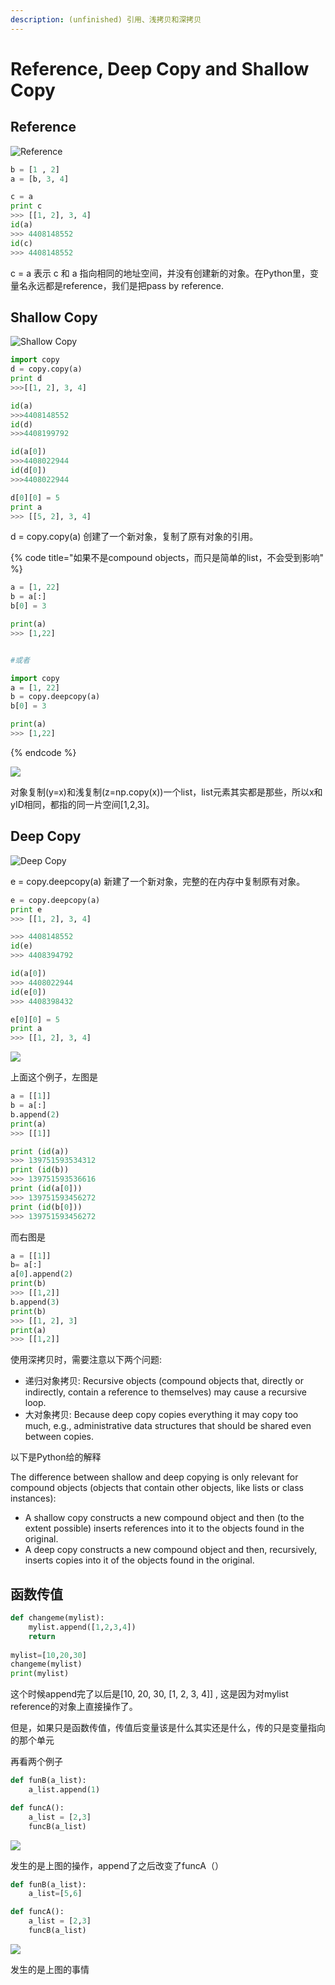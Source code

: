 ```yaml
---
description: (unfinished) 引用、浅拷贝和深拷贝
---
```


# Reference, Deep Copy and Shallow Copy

## Reference

![Reference](../.gitbook/assets/image%20%2854%29.png)

```python
b = [1 , 2]
a = [b, 3, 4]

c = a
print c
>>> [[1, 2], 3, 4]
id(a)
>>> 4408148552
id(c)
>>> 4408148552
```

c = a 表示 c 和 a 指向相同的地址空间，并没有创建新的对象。在Python里，变量名永远都是reference，我们是把pass by reference. 

## Shallow Copy

![Shallow Copy](../.gitbook/assets/image%20%2861%29%20%281%29.png)

```python
import copy
d = copy.copy(a)
print d
>>>[[1, 2], 3, 4]

id(a)
>>>4408148552
id(d)
>>>4408199792

id(a[0])
>>>4408022944
id(d[0])
>>>4408022944

d[0][0] = 5
print a
>>> [[5, 2], 3, 4]
```

d = copy.copy\(a\) 创建了一个新对象，复制了原有对象的引用。

{% code title="如果不是compound objects，而只是简单的list，不会受到影响" %}
```python
a = [1, 22]
b = a[:]
b[0] = 3

print(a)
>>> [1,22]


#或者

import copy
a = [1, 22]
b = copy.deepcopy(a)
b[0] = 3

print(a)
>>> [1,22]
```
{% endcode %}

![](../.gitbook/assets/image%20%2868%29.png)

对象复制\(y=x\)和浅复制\(z=np.copy\(x\)\)一个list，list元素其实都是那些，所以x和yID相同，都指的同一片空间\[1,2,3\]。

## Deep Copy

![Deep Copy](../.gitbook/assets/image%20%2827%29%20%281%29.png)

e = copy.deepcopy\(a\) 新建了一个新对象，完整的在内存中复制原有对象。

```python
e = copy.deepcopy(a)
print e
>>> [[1, 2], 3, 4]

>>> 4408148552
id(e)
>>> 4408394792

id(a[0])
>>> 4408022944
id(e[0])
>>> 4408398432

e[0][0] = 5
print a
>>> [[1, 2], 3, 4]
```

![](https://cdn.mathpix.com/snip/images/UCb7WwJga-UCxh0_HIwESpPCa3172Q6ITQW6RrQWsM8.original.fullsize.png)

上面这个例子，左图是

```python
a = [[1]]
b = a[:]
b.append(2)
print(a)
>>> [[1]]

print (id(a))
>>> 139751593534312
print (id(b))
>>> 139751593536616
print (id(a[0]))
>>> 139751593456272
print (id(b[0]))
>>> 139751593456272
```

而右图是

```python
a = [[1]]
b= a[:]
a[0].append(2)
print(b)
>>> [[1,2]]
b.append(3)
print(b)
>>> [[1, 2], 3]
print(a)
>>> [[1,2]]
```

使用深拷贝时，需要注意以下两个问题:

* 递归对象拷贝: Recursive objects \(compound objects that, directly or indirectly, contain a reference to themselves\) may cause a recursive loop.
* 大对象拷贝: Because deep copy copies everything it may copy too much, e.g., administrative data structures that should be shared even between copies.

以下是Python给的解释

The difference between shallow and deep copying is only relevant for compound objects \(objects that contain other objects, like lists or class instances\):

* A shallow copy constructs a new compound object and then \(to the extent possible\) inserts references into it to the objects found in the original.
* A deep copy constructs a new compound object and then, recursively, inserts copies into it of the objects found in the original.

## 函数传值

```python
def changeme(mylist):
    mylist.append([1,2,3,4])
    return
    
mylist=[10,20,30]
changeme(mylist)
print(mylist)
```

这个时候append完了以后是\[10, 20, 30, \[1, 2, 3, 4\]\] , 这是因为对mylist reference的对象上直接操作了。

但是，如果只是函数传值，传值后变量该是什么其实还是什么，传的只是变量指向的那个单元

再看两个例子

```python
def funB(a_list):
    a_list.append(1)

def funcA():
    a_list = [2,3]
    funcB(a_list)
```

![](https://cdn.mathpix.com/snip/images/akQogfX5WmqDzxF8iE75AxPgBSKQIoLQ0xT4jwjiOHo.original.fullsize.png)

发生的是上图的操作，append了之后改变了funcA（）

```python
def funB(a_list):
    a_list=[5,6]

def funcA():
    a_list = [2,3]
    funcB(a_list)
```

![](https://cdn.mathpix.com/snip/images/UlQpYk8qrj_5Y8XNAaNCm4MTu0F4Dc2QhWMIrblp0Fs.original.fullsize.png)

发生的是上图的事情

